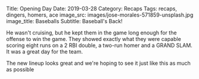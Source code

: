 Title: Opening Day
Date: 2019-03-28
Category: Recaps
Tags: recaps, dingers, homers, ace
image_src: images/jose-morales-571859-unsplash.jpg
image_title: Baseballs
Subtitle: Baseball's Back!

He wasn't cruising, but he kept them in the game long enough for the offense to win the game.
They showed exactly what they were capable scoring eight runs on a 2 RBI double, a two-run homer and
a GRAND SLAM. It was a great day for the team.

The new lineup looks great and we're hoping to see it just like this as much as possible
